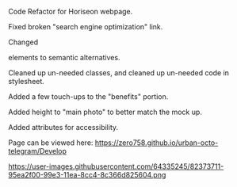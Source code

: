 Code Refactor for Horiseon webpage.
 
Fixed broken "search engine optimization" link.

Changed <div> elements to semantic alternatives.

Cleaned up un-needed classes, and cleaned up un-needed code in stylesheet.

Added a few touch-ups to the "benefits" portion.

Added height to "main photo" to better match the mock up.

Added attributes for accessibility.



Page can be viewed here: https://zero758.github.io/urban-octo-telegram/Develop


https://user-images.githubusercontent.com/64335245/82373711-95ea2f00-99e3-11ea-8cc4-8c366d825604.png

 
